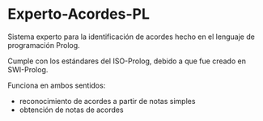 # Experto-Acordes-PL
Sistema experto para la identificación de acordes hecho en el lenguaje de programación Prolog.

Cumple con los estándares del ISO-Prolog, debido a que fue creado en SWI-Prolog.

Funciona en ambos sentidos:
* reconocimiento de acordes a partir de notas simples
* obtención de notas de acordes
